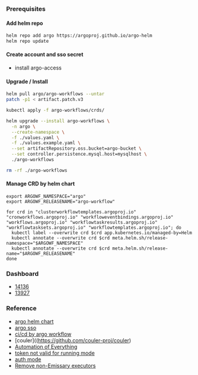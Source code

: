 ### Prerequisites
#### Add helm repo
```bash
helm repo add argo https://argoproj.github.io/argo-helm
helm repo update
```
#### Create account and sso secret
* install argo-access

#### Upgrade / Install
```bash
helm pull argo/argo-workflows --untar
patch -p1 < artifact.patch.v3

kubectl apply -f argo-workflows/crds/

helm upgrade --install argo-workflows \
  -n argo \
  --create-namespace \
  -f ./values.yaml \
  -f ./values.example.yaml \
  --set artifactRepository.oss.bucket=argo-bucket \
  --set controller.persistence.mysql.host=mysqlhost \
  ./argo-workflows

rm -rf ./argo-workflows
```

#### Manage CRD by helm chart
```
export ARGOWF_NAMESPACE="argo"
export ARGOWF_RELEASENAME="argo-workflow"

for crd in "clusterworkflowtemplates.argoproj.io" "cronworkflows.argoproj.io" "workfloweventbindings.argoproj.io" "workflows.argoproj.io" "workflowtaskresults.argoproj.io" "workflowtasksets.argoproj.io" "workflowtemplates.argoproj.io"; do
  kubectl label --overwrite crd $crd app.kubernetes.io/managed-by=Helm
  kubectl annotate --overwrite crd $crd meta.helm.sh/release-namespace="$ARGOWF_NAMESPACE"
  kubectl annotate --overwrite crd $crd meta.helm.sh/release-name="$ARGOWF_RELEASENAME"
done
```

### Dashboard
* [14136](https://grafana.com/grafana/dashboards/14136)
* [13927](https://grafana.com/grafana/dashboards/13927)

### Reference
* [argo helm chart](https://github.com/argoproj/argo-helm)
* [argo sso](https://github.com/argoproj/argo-workflows/blob/master/docs/argo-server-sso.md)
* [ci/cd by argo workflow](https://iter01.com/583436.html)
* [couler]((https://github.com/couler-proj/couler)
* [Automation of Everything](https://www.youtube.com/watch?v=XNXJtxkUKeY)
* [token not valid for running mode](https://github.com/argoproj/argo-workflows/issues/4991)
* [auth mode](https://github.com/argoproj/argo-workflows/blob/master/docs/argo-server-auth-mode.md)
* [Remove non-Emissary executors](https://github.com/argoproj/argo-workflows/issues/7829)
